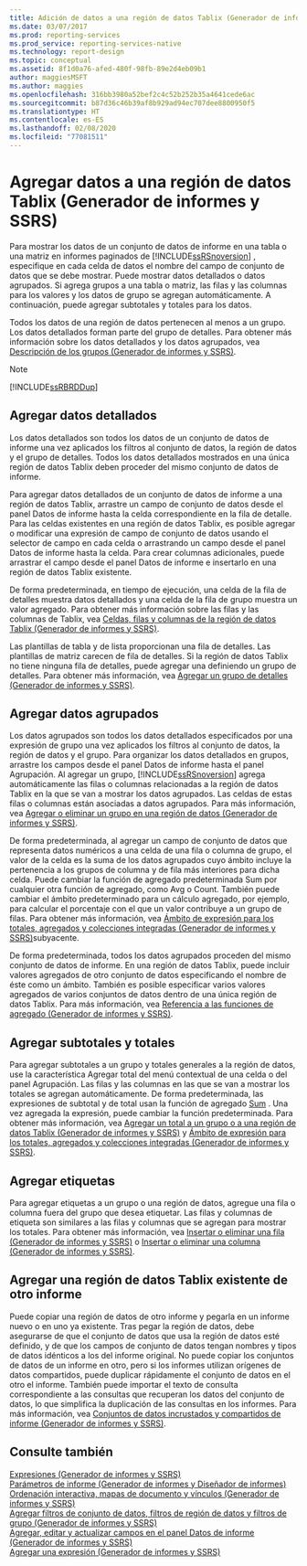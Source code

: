 ```yaml
---
title: Adición de datos a una región de datos Tablix (Generador de informes) | Microsoft Docs
ms.date: 03/07/2017
ms.prod: reporting-services
ms.prod_service: reporting-services-native
ms.technology: report-design
ms.topic: conceptual
ms.assetid: 8f1d0a76-afed-480f-98fb-89e2d4eb09b1
author: maggiesMSFT
ms.author: maggies
ms.openlocfilehash: 316bb3980a52bef2c4c52b252b35a4641cede6ac
ms.sourcegitcommit: b87d36c46b39af8b929ad94ec707dee8800950f5
ms.translationtype: HT
ms.contentlocale: es-ES
ms.lasthandoff: 02/08/2020
ms.locfileid: "77081511"
---
```

# <a name="adding-data-to-a-tablix-data-region-report-builder-and-ssrs"></a>Agregar datos a una región de datos Tablix (Generador de informes y SSRS)
Para mostrar los datos de un conjunto de datos de informe en una tabla o una matriz en informes paginados de [!INCLUDE[ssRSnoversion](../../includes/ssrsnoversion-md.md)] , especifique en cada celda de datos el nombre del campo de conjunto de datos que se debe mostrar. Puede mostrar datos detallados o datos agrupados. Si agrega grupos a una tabla o matriz, las filas y las columnas para los valores y los datos de grupo se agregan automáticamente. A continuación, puede agregar subtotales y totales para los datos.  
  
 Todos los datos de una región de datos pertenecen al menos a un grupo. Los datos detallados forman parte del grupo de detalles. Para obtener más información sobre los datos detallados y los datos agrupados, vea [Descripción de los grupos &#40;Generador de informes y SSRS&#41;](../../reporting-services/report-design/understanding-groups-report-builder-and-ssrs.md).  
  
> [!NOTE]  
>  [!INCLUDE[ssRBRDDup](../../includes/ssrbrddup-md.md)]  
  
## <a name="adding-detail-data"></a>Agregar datos detallados  
 Los datos detallados son todos los datos de un conjunto de datos de informe una vez aplicados los filtros al conjunto de datos, la región de datos y el grupo de detalles. Todos los datos detallados mostrados en una única región de datos Tablix deben proceder del mismo conjunto de datos de informe.  
  
 Para agregar datos detallados de un conjunto de datos de informe a una región de datos Tablix, arrastre un campo de conjunto de datos desde el panel Datos de informe hasta la celda correspondiente en la fila de detalle. Para las celdas existentes en una región de datos Tablix, es posible agregar o modificar una expresión de campo de conjunto de datos usando el selector de campo en cada celda o arrastrando un campo desde el panel Datos de informe hasta la celda. Para crear columnas adicionales, puede arrastrar el campo desde el panel Datos de informe e insertarlo en una región de datos Tablix existente.  
  
 De forma predeterminada, en tiempo de ejecución, una celda de la fila de detalles muestra datos detallados y una celda de la fila de grupo muestra un valor agregado. Para obtener más información sobre las filas y las columnas de Tablix, vea [Celdas, filas y columnas de la región de datos Tablix &#40;Generador de informes y SSRS&#41;](../../reporting-services/report-design/tablix-data-region-cells-rows-and-columns-report-builder-and-ssrs.md).  
  
 Las plantillas de tabla y de lista proporcionan una fila de detalles. Las plantillas de matriz carecen de fila de detalles. Si la región de datos Tablix no tiene ninguna fila de detalles, puede agregar una definiendo un grupo de detalles. Para obtener más información, vea [Agregar un grupo de detalles &#40;Generador de informes y SSRS&#41;](../../reporting-services/report-design/add-a-details-group-report-builder-and-ssrs.md).  
  
## <a name="adding-grouped-data"></a>Agregar datos agrupados  
 Los datos agrupados son todos los datos detallados especificados por una expresión de grupo una vez aplicados los filtros al conjunto de datos, la región de datos y el grupo. Para organizar los datos detallados en grupos, arrastre los campos desde el panel Datos de informe hasta el panel Agrupación. Al agregar un grupo, [!INCLUDE[ssRSnoversion](../../includes/ssrsnoversion-md.md)] agrega automáticamente las filas o columnas relacionadas a la región de datos Tablix en la que se van a mostrar los datos agrupados. Las celdas de estas filas o columnas están asociadas a datos agrupados. Para más información, vea [Agregar o eliminar un grupo en una región de datos &#40;Generador de informes y SSRS&#41;](../../reporting-services/report-design/add-or-delete-a-group-in-a-data-region-report-builder-and-ssrs.md).  
  
 De forma predeterminada, al agregar un campo de conjunto de datos que representa datos numéricos a una celda de una fila o columna de grupo, el valor de la celda es la suma de los datos agrupados cuyo ámbito incluye la pertenencia a los grupos de columna y de fila más interiores para dicha celda. Puede cambiar la función de agregado predeterminada Sum por cualquier otra función de agregado, como Avg o Count. También puede cambiar el ámbito predeterminado para un cálculo agregado, por ejemplo, para calcular el porcentaje con el que un valor contribuye a un grupo de filas. Para obtener más información, vea [Ámbito de expresión para los totales, agregados y colecciones integradas &#40;Generador de informes y SSRS&#41;](../../reporting-services/report-design/expression-scope-for-totals-aggregates-and-built-in-collections.md)subyacente.  
  
 De forma predeterminada, todos los datos agrupados proceden del mismo conjunto de datos de informe. En una región de datos Tablix, puede incluir valores agregados de otro conjunto de datos especificando el nombre de éste como un ámbito. También es posible especificar varios valores agregados de varios conjuntos de datos dentro de una única región de datos Tablix. Para más información, vea [Referencia a las funciones de agregado &#40;Generador de informes y SSRS&#41;](../../reporting-services/report-design/report-builder-functions-aggregate-functions-reference.md).  
  
## <a name="adding-subtotals-and-totals"></a>Agregar subtotales y totales  
 Para agregar subtotales a un grupo y totales generales a la región de datos, use la característica Agregar total del menú contextual de una celda o del panel Agrupación. Las filas y las columnas en las que se van a mostrar los totales se agregan automáticamente. De forma predeterminada, las expresiones de subtotal y de total usan la función de agregado [Sum](../../reporting-services/report-design/report-builder-functions-sum-function.md) . Una vez agregada la expresión, puede cambiar la función predeterminada. Para obtener más información, vea [Agregar un total a un grupo o a una región de datos Tablix &#40;Generador de informes y SSRS&#41;](../../reporting-services/report-design/add-a-total-to-a-group-or-tablix-data-region-report-builder-and-ssrs.md) y [Ámbito de expresión para los totales, agregados y colecciones integradas &#40;Generador de informes y SSRS&#41;](../../reporting-services/report-design/expression-scope-for-totals-aggregates-and-built-in-collections.md).  
  
## <a name="adding-labels"></a>Agregar etiquetas  
 Para agregar etiquetas a un grupo o una región de datos, agregue una fila o columna fuera del grupo que desea etiquetar. Las filas y columnas de etiqueta son similares a las filas y columnas que se agregan para mostrar los totales. Para obtener más información, vea [Insertar o eliminar una fila &#40;Generador de informes y SSRS&#41;](../../reporting-services/report-design/insert-or-delete-a-row-report-builder-and-ssrs.md) o [Insertar o eliminar una columna &#40;Generador de informes y SSRS&#41;](../../reporting-services/report-design/insert-or-delete-a-column-report-builder-and-ssrs.md).  
  
## <a name="adding-an-existing-tablix-data-region-from-another-report"></a>Agregar una región de datos Tablix existente de otro informe  
 Puede copiar una región de datos de otro informe y pegarla en un informe nuevo o en uno ya existente. Tras pegar la región de datos, debe asegurarse de que el conjunto de datos que usa la región de datos esté definido, y de que los campos de conjunto de datos tengan nombres y tipos de datos idénticos a los del informe original. No puede copiar los conjuntos de datos de un informe en otro, pero si los informes utilizan orígenes de datos compartidos, puede duplicar rápidamente el conjunto de datos en el otro el informe. También puede importar el texto de consulta correspondiente a las consultas que recuperan los datos del conjunto de datos, lo que simplifica la duplicación de las consultas en los informes. Para más información, vea [Conjuntos de datos incrustados y compartidos de informe &#40;Generador de informes y SSRS&#41;](../../reporting-services/report-data/report-embedded-datasets-and-shared-datasets-report-builder-and-ssrs.md).  
  
## <a name="see-also"></a>Consulte también  
 [Expresiones &#40;Generador de informes y SSRS&#41;](../../reporting-services/report-design/expressions-report-builder-and-ssrs.md)   
 [Parámetros de informe &#40;Generador de informes y Diseñador de informes&#41;](../../reporting-services/report-design/report-parameters-report-builder-and-report-designer.md)   
 [Ordenación interactiva, mapas de documento y vínculos &#40;Generador de informes y SSRS&#41;](../../reporting-services/report-design/interactive-sort-document-maps-and-links-report-builder-and-ssrs.md)   
 [Agregar filtros de conjunto de datos, filtros de región de datos y filtros de grupo &#40;Generador de informes y SSRS&#41;](../../reporting-services/report-design/add-dataset-filters-data-region-filters-and-group-filters.md)   
 [Agregar, editar y actualizar campos en el panel Datos de informe &#40;Generador de informes y SSRS&#41;](../../reporting-services/report-data/add-edit-refresh-fields-in-the-report-data-pane-report-builder-and-ssrs.md)   
 [Agregar una expresión &#40;Generador de informes y SSRS&#41;](../../reporting-services/report-design/add-an-expression-report-builder-and-ssrs.md)  
  
  
